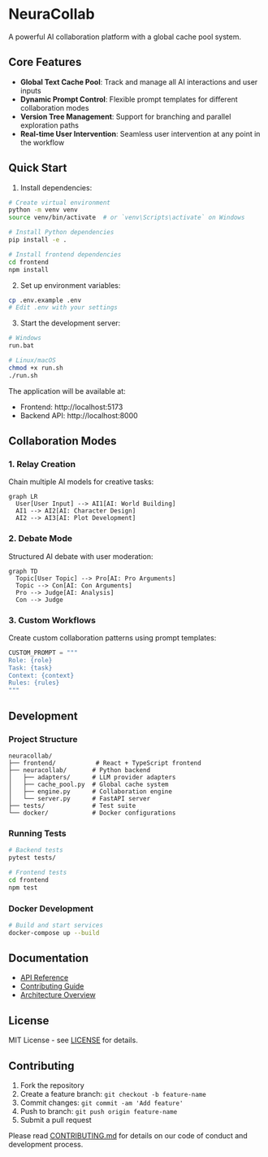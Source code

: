 # NeuraCollab

A powerful AI collaboration platform with a global cache pool system.

## Core Features

- **Global Text Cache Pool**: Track and manage all AI interactions and user inputs
- **Dynamic Prompt Control**: Flexible prompt templates for different collaboration modes
- **Version Tree Management**: Support for branching and parallel exploration paths
- **Real-time User Intervention**: Seamless user intervention at any point in the workflow

## Quick Start

1. Install dependencies:
```bash
# Create virtual environment
python -m venv venv
source venv/bin/activate  # or `venv\Scripts\activate` on Windows

# Install Python dependencies
pip install -e .

# Install frontend dependencies
cd frontend
npm install
```

2. Set up environment variables:
```bash
cp .env.example .env
# Edit .env with your settings
```

3. Start the development server:
```bash
# Windows
run.bat

# Linux/macOS
chmod +x run.sh
./run.sh
```

The application will be available at:
- Frontend: http://localhost:5173
- Backend API: http://localhost:8000

## Collaboration Modes

### 1. Relay Creation
Chain multiple AI models for creative tasks:
```mermaid
graph LR
  User[User Input] --> AI1[AI: World Building]
  AI1 --> AI2[AI: Character Design]
  AI2 --> AI3[AI: Plot Development]
```

### 2. Debate Mode
Structured AI debate with user moderation:
```mermaid
graph TD
  Topic[User Topic] --> Pro[AI: Pro Arguments]
  Topic --> Con[AI: Con Arguments]
  Pro --> Judge[AI: Analysis]
  Con --> Judge
```

### 3. Custom Workflows
Create custom collaboration patterns using prompt templates:
```python
CUSTOM_PROMPT = """
Role: {role}
Task: {task}
Context: {context}
Rules: {rules}
"""
```

## Development

### Project Structure
```
neuracollab/
├── frontend/           # React + TypeScript frontend
├── neuracollab/       # Python backend
│   ├── adapters/      # LLM provider adapters
│   ├── cache_pool.py  # Global cache system
│   ├── engine.py      # Collaboration engine
│   └── server.py      # FastAPI server
├── tests/             # Test suite
└── docker/            # Docker configurations
```

### Running Tests
```bash
# Backend tests
pytest tests/

# Frontend tests
cd frontend
npm test
```

### Docker Development
```bash
# Build and start services
docker-compose up --build
```

## Documentation

- [API Reference](docs/api.md)
- [Contributing Guide](CONTRIBUTING.md)
- [Architecture Overview](docs/architecture.md)

## License

MIT License - see [LICENSE](LICENSE) for details.

## Contributing

1. Fork the repository
2. Create a feature branch: `git checkout -b feature-name`
3. Commit changes: `git commit -am 'Add feature'`
4. Push to branch: `git push origin feature-name`
5. Submit a pull request

Please read [CONTRIBUTING.md](CONTRIBUTING.md) for details on our code of conduct and development process.
